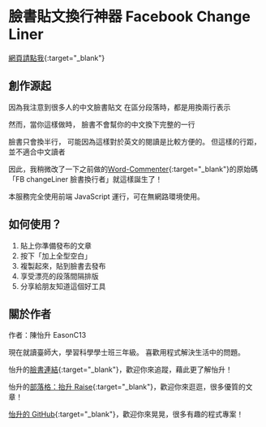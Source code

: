 # 臉書貼文換行神器 Facebook Change Liner 

[網頁請點我](https://easonc13.github.io/FBchangeLiner/){:target="_blank"}

## 創作源起
因為我注意到很多人的中文臉書貼文
在區分段落時，都是用換兩行表示

然而，當你這樣做時，
臉書不會幫你的中文換下完整的一行

臉書只會換半行，
可能因為這樣對於英文的閱讀是比較方便的。
但這樣的行距，並不適合中文讀者

因此，我稍微改了一下之前做的[Ｗord-Commenter](https://easonc13.github.io/WordCommenter/){:target="_blank"}的原始碼
「FB changeLiner 臉書換行者」就這樣誕生了！

本服務完全使用前端 JavaScript 運行，可在無網路環境使用。


## 如何使用？

1. 貼上你準備發布的文章
2. 按下「加上全型空白」
3. 複製起來，貼到臉書去發布
4. 享受漂亮的段落間隔排版
5. 分享給朋友知道這個好工具

## 關於作者
作者：陳怡升 EasonC13

現在就讀臺師大，學習科學學士班三年級。
喜歡用程式解決生活中的問題。

怡升的[臉書連結](https://www.facebook.com/EasonC13){:target="_blank"}，歡迎你來追蹤，藉此更了解怡升！

怡升的[部落格：抬升 Raise](https://tsraise.com){:target="_blank"}，歡迎你來逛逛，很多優質的文章！

[怡升的 GitHub](https://github.com/EasonC13){:target="_blank"}，歡迎你來晃晃，很多有趣的程式專案！
